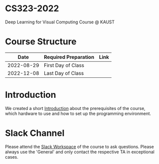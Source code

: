# CS323-2022
Deep Learning for Visual Computing Course @ KAUST

# Course Structure

| Date        | Required Preparation | Link |
| ----------- | -------------------- | ---- |
| 2022-08-29  | First Day of Class   |      |
| 2022-12-08  | Last Day of Class    |      |

# Introduction
We created a short [Introduction](introduction.md) about the prerequisites of the course, which hardware to use and how to set up the programming environment.

# Slack Channel
Please attend the [Slack Workspace](https://join.slack.com/t/cs323-2022/shared_invite/zt-1ekce91hy-xBverAhvVbqRxEHbs_lsVQ) of the course to ask questions. Please always use the 'General' and only contact the respective TA in exceptional cases.